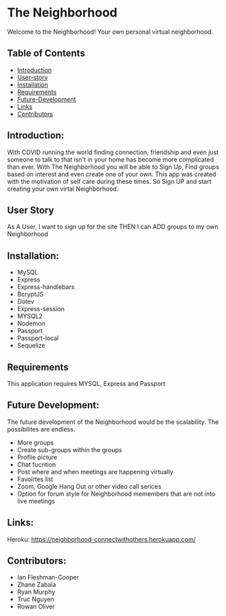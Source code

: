 # The Neighborhood 

Welcome to the Neighborhood! Your own personal virtual neighborhood. 
## Table of Contents 
* [Introduction](#introduction)
* [User-story](#user-story)
* [Installation](#installation)
* [Requirements](#requirements)
* [Future-Development](#future-development)
* [Links](#links)
* [Contributors](#contributors)




## Introduction: 

With COVID running the world finding connection, friendship and even just someone to talk to that isn't in your home has become more complicated than ever. With The Neighborhood you will be able to Sign Up, Find groups based on interest and even create one of your own. This app was created with the motivation of self care during these times. So Sign UP and start creating your own virtal Neighborhood.  

## User Story
As A User, I want to sign up for the site
THEN I can ADD groups to my own Neighborhood 


## Installation:
- MySQL
- Express
- Express-handlebars
- BcryptJS
- Dotev
- Express-session
- MYSQL2
- Nodemon
- Passport
- Passport-local
- Sequelize



## Requirements 
This application requires MYSQL, Express and Passport


## Future Development: 
The future development of the Neighborhood would be the scalability. The possibilites are endless. 
- More groups
- Create sub-groups within the groups
- Proflie picture
- Chat fucntion 
- Post where and when meetings are happening virtually 
- Favoirtes list 
- Zoom, Google Hang Out or other video call serices 
- Option for forum style for Neighborhood memembers that are not into live meetings 

## Links:
Heroku: https://neighborhood-connectwithothers.herokuapp.com/

## Contributors: 
- Ian Fleshman-Cooper
- Zhane Zabala
- Ryan Murphy
- Truc Nguyen
- Rowan Oliver 
